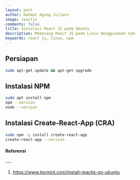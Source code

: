 ```yaml
---
layout: post
author: Rahmat Agung Julians
image: reactjs
comments: false
title: Instalasi React JS pada Ubuntu
description: Memasang React JS pada Linux menggunakan nom
keywords: react js, linux, npm
---
```


## Persiapan

```bash
sudo apt-get update && apt-get upgrade
```

## Instalasi NPM

```bash
sudo apt install npm
npm --version
node --version
```

## Instalasi Create-React-App (CRA)

```bash
sudo npm -g install create-react-app
create-react-app --version
```

<h4><b class="title-referensi">Referensi</b></h4> 
--- 
<ol class="referensi">
    <li>
        <a href="https://www.tecmint.com/install-reactjs-on-ubuntu">https://www.tecmint.com/install-reactjs-on-ubuntu</a>
    </li>
</ol>
